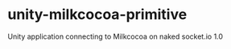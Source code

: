 unity-milkcocoa-primitive
=========================

Unity application connecting to Milkcocoa on naked socket.io 1.0
